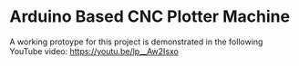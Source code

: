 # Arduino Based CNC Plotter Machine

A working protoype for this project is demonstrated in the following YouTube video:
https://youtu.be/lp__Aw2Isxo
